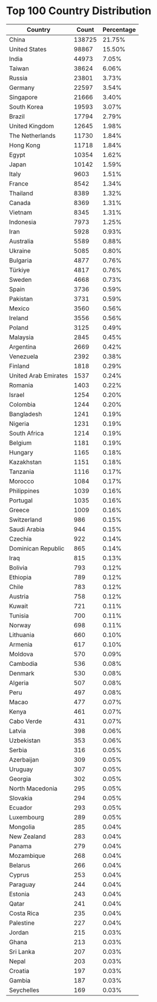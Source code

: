 # Top 100 Country Distribution
| Country | Count | Percentage |
|----|----|----|
| China | 138725 | 21.75% |
| United States | 98867 | 15.50% |
| India | 44973 | 7.05% |
| Taiwan | 38624 | 6.06% |
| Russia | 23801 | 3.73% |
| Germany | 22597 | 3.54% |
| Singapore | 21666 | 3.40% |
| South Korea | 19593 | 3.07% |
| Brazil | 17794 | 2.79% |
| United Kingdom | 12645 | 1.98% |
| The Netherlands | 11730 | 1.84% |
| Hong Kong | 11718 | 1.84% |
| Egypt | 10354 | 1.62% |
| Japan | 10142 | 1.59% |
| Italy | 9603 | 1.51% |
| France | 8542 | 1.34% |
| Thailand | 8389 | 1.32% |
| Canada | 8369 | 1.31% |
| Vietnam | 8345 | 1.31% |
| Indonesia | 7973 | 1.25% |
| Iran | 5928 | 0.93% |
| Australia | 5589 | 0.88% |
| Ukraine | 5085 | 0.80% |
| Bulgaria | 4877 | 0.76% |
| Türkiye | 4817 | 0.76% |
| Sweden | 4668 | 0.73% |
| Spain | 3736 | 0.59% |
| Pakistan | 3731 | 0.59% |
| Mexico | 3560 | 0.56% |
| Ireland | 3556 | 0.56% |
| Poland | 3125 | 0.49% |
| Malaysia | 2845 | 0.45% |
| Argentina | 2669 | 0.42% |
| Venezuela | 2392 | 0.38% |
| Finland | 1818 | 0.29% |
| United Arab Emirates | 1537 | 0.24% |
| Romania | 1403 | 0.22% |
| Israel | 1254 | 0.20% |
| Colombia | 1244 | 0.20% |
| Bangladesh | 1241 | 0.19% |
| Nigeria | 1231 | 0.19% |
| South Africa | 1214 | 0.19% |
| Belgium | 1181 | 0.19% |
| Hungary | 1165 | 0.18% |
| Kazakhstan | 1151 | 0.18% |
| Tanzania | 1116 | 0.17% |
| Morocco | 1084 | 0.17% |
| Philippines | 1039 | 0.16% |
| Portugal | 1035 | 0.16% |
| Greece | 1009 | 0.16% |
| Switzerland | 986 | 0.15% |
| Saudi Arabia | 944 | 0.15% |
| Czechia | 922 | 0.14% |
| Dominican Republic | 865 | 0.14% |
| Iraq | 815 | 0.13% |
| Bolivia | 793 | 0.12% |
| Ethiopia | 789 | 0.12% |
| Chile | 783 | 0.12% |
| Austria | 758 | 0.12% |
| Kuwait | 721 | 0.11% |
| Tunisia | 700 | 0.11% |
| Norway | 698 | 0.11% |
| Lithuania | 660 | 0.10% |
| Armenia | 617 | 0.10% |
| Moldova | 570 | 0.09% |
| Cambodia | 536 | 0.08% |
| Denmark | 530 | 0.08% |
| Algeria | 507 | 0.08% |
| Peru | 497 | 0.08% |
| Macao | 477 | 0.07% |
| Kenya | 461 | 0.07% |
| Cabo Verde | 431 | 0.07% |
| Latvia | 398 | 0.06% |
| Uzbekistan | 353 | 0.06% |
| Serbia | 316 | 0.05% |
| Azerbaijan | 309 | 0.05% |
| Uruguay | 307 | 0.05% |
| Georgia | 302 | 0.05% |
| North Macedonia | 295 | 0.05% |
| Slovakia | 294 | 0.05% |
| Ecuador | 293 | 0.05% |
| Luxembourg | 289 | 0.05% |
| Mongolia | 285 | 0.04% |
| New Zealand | 283 | 0.04% |
| Panama | 279 | 0.04% |
| Mozambique | 268 | 0.04% |
| Belarus | 266 | 0.04% |
| Cyprus | 253 | 0.04% |
| Paraguay | 244 | 0.04% |
| Estonia | 243 | 0.04% |
| Qatar | 241 | 0.04% |
| Costa Rica | 235 | 0.04% |
| Palestine | 227 | 0.04% |
| Jordan | 215 | 0.03% |
| Ghana | 213 | 0.03% |
| Sri Lanka | 207 | 0.03% |
| Nepal | 203 | 0.03% |
| Croatia | 197 | 0.03% |
| Gambia | 187 | 0.03% |
| Seychelles | 169 | 0.03% |
